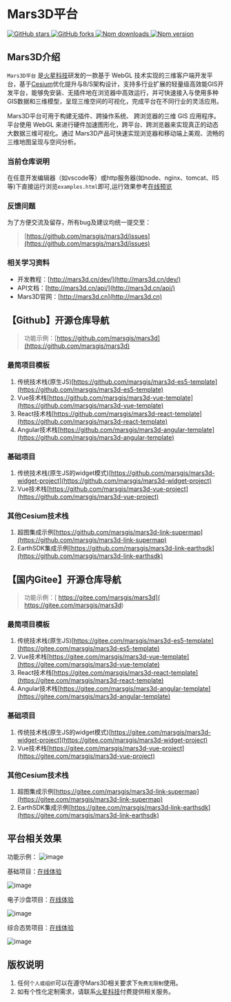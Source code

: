 # Mars3D平台

<p>
<a target="_black" href="https://github.com/marsgis/mars3d">
<img alt="GitHub stars" src="https://img.shields.io/github/stars/marsgis/mars3d?style=flat&logo=github">
</a>
<a target="_black" href="https://github.com/marsgis/mars3d">
<img alt="GitHub forks" src="https://img.shields.io/github/forks/marsgis/mars3d?style=flat&logo=github">
</a>
<a target="_black" href="https://www.npmjs.com/package/mars3d">
<img alt="Npm downloads" src="https://img.shields.io/npm/dt/mars3d?style=flat&logo=npm">
</a>
<a target="_black" href="https://www.npmjs.com/package/mars3d">
<img alt="Npm version" src="https://img.shields.io/npm/v/mars3d.svg?style=flat&logo=npm&label=version"/>
</a>
</p>

## Mars3D介绍
 
 `Mars3D平台` 是[火星科技](http://marsgis.cn/)研发的一款基于 WebGL 技术实现的三维客户端开发平台，基于[Cesium](https://cesium.com/cesiumjs/)优化提升与B/S架构设计，支持多行业扩展的轻量级高效能GIS开发平台，能够免安装、无插件地在浏览器中高效运行，并可快速接入与使用多种GIS数据和三维模型，呈现三维空间的可视化，完成平台在不同行业的灵活应用。

 Mars3D平台可用于构建无插件、跨操作系统、 跨浏览器的三维 GIS 应用程序。平台使用 WebGL 来进行硬件加速图形化，跨平台、跨浏览器来实现真正的动态大数据三维可视化。通过 Mars3D产品可快速实现浏览器和移动端上美观、流畅的三维地图呈现与空间分析。

### 当前仓库说明 
 在任意开发编辑器（如vscode等）或http服务器(如node、nginx、tomcat、IIS等)下直接运行浏览`examples.html`即可,运行效果参考[在线预览](http://mars3d.cn/example)  
 
### 反馈问题
 为了方便交流及留存，所有bug及建议均统一提交至：
>  [https://github.com/marsgis/mars3d/issues](https://github.com/marsgis/mars3d/issues)  
 
### 相关学习资料

- 开发教程：[http://mars3d.cn/dev/](http://mars3d.cn/dev/)  
- API文档：[http://mars3d.cn/api/](http://mars3d.cn/api/)  
- Mars3D官网：[http://mars3d.cn](http://mars3d.cn)  


 

## 【Github】开源仓库导航
> 功能示例：[https://github.com/marsgis/mars3d](https://github.com/marsgis/mars3d)    

### 最简项目模板
1. 传统技术栈(原生JS)[https://github.com/marsgis/mars3d-es5-template](https://github.com/marsgis/mars3d-es5-template)
2. Vue技术栈[https://github.com/marsgis/mars3d-vue-template](https://github.com/marsgis/mars3d-vue-template)
3. React技术栈[https://github.com/marsgis/mars3d-react-template](https://github.com/marsgis/mars3d-react-template)
4. Angular技术栈[https://github.com/marsgis/mars3d-angular-template](https://github.com/marsgis/mars3d-angular-template)

### 基础项目
1. 传统技术栈(原生JS的widget模式)[https://github.com/marsgis/mars3d-widget-project](https://github.com/marsgis/mars3d-widget-project)
2. Vue技术栈[https://github.com/marsgis/mars3d-vue-project](https://github.com/marsgis/mars3d-vue-project)

 
### 其他Cesium技术栈 
1. 超图集成示例[https://github.com/marsgis/mars3d-link-supermap](https://github.com/marsgis/mars3d-link-supermap)
2. EarthSDK集成示例[https://github.com/marsgis/mars3d-link-earthsdk](https://github.com/marsgis/mars3d-link-earthsdk)
 
 

## 【国内Gitee】开源仓库导航

> 功能示例：[ https://gitee.com/marsgis/mars3d]( https://gitee.com/marsgis/mars3d)

### 最简项目模板
1. 传统技术栈(原生JS)[https://gitee.com/marsgis/mars3d-es5-template](https://gitee.com/marsgis/mars3d-es5-template)
2. Vue技术栈[https://gitee.com/marsgis/mars3d-vue-template](https://gitee.com/marsgis/mars3d-vue-template)
3. React技术栈[https://gitee.com/marsgis/mars3d-react-template](https://gitee.com/marsgis/mars3d-react-template)
4. Angular技术栈[https://gitee.com/marsgis/mars3d-angular-template](https://gitee.com/marsgis/mars3d-angular-template)

### 基础项目
1. 传统技术栈(原生JS的widget模式)[https://gitee.com/marsgis/mars3d-widget-project](https://gitee.com/marsgis/mars3d-widget-project)
2. Vue技术栈[https://gitee.com/marsgis/mars3d-vue-project](https://gitee.com/marsgis/mars3d-vue-project)

 
### 其他Cesium技术栈 
1. 超图集成示例[https://gitee.com/marsgis/mars3d-link-supermap](https://gitee.com/marsgis/mars3d-link-supermap)
2. EarthSDK集成示例[https://gitee.com/marsgis/mars3d-link-earthsdk](https://gitee.com/marsgis/mars3d-link-earthsdk)
 

## 平台相关效果  
 功能示例：
 ![image](http://mars3d.cn/img/example.jpg)
 
 基础项目：[在线体验](http://mars3d.cn/project/jcxm/index.html)

 ![image](http://mars3d.cn/img/jcxm.jpg)
 
 电子沙盘项目：[在线体验](http://mars3d.cn/project/dzsp/login.html)

 ![image](http://mars3d.cn/img/dzsp.jpg)
 
 综合态势项目：[在线体验](http://mars3d.cn/project/zhts/index.html)

 ![image](http://mars3d.cn/img/zhts.jpg)



## 版权说明
1. 任何`个人或组织`可以在遵守Mars3D相关要求下`免费无限制`使用。
2. 如有个性化定制需求，请联系[火星科技](http://mars3d.cn)付费提供相关服务。
